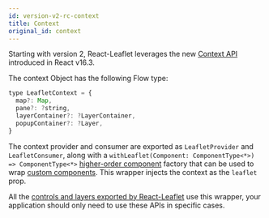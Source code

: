 ```yaml
---
id: version-v2-rc-context
title: Context
original_id: context
---
```


Starting with version 2, React-Leaflet leverages the new [Context API](https://reactjs.org/docs/context.html#api) introduced in React v16.3.

The context Object has the following Flow type:

```javascript
type LeafletContext = {
  map?: Map,
  pane?: ?string,
  layerContainer?: ?LayerContainer,
  popupContainer?: ?Layer,
}
```

The context provider and consumer are exported as `LeafletProvider` and `LeafletConsumer`, along with a `withLeaflet(Component: ComponentType<*>) => ComponentType<*>` [higher-order component](https://reactjs.org/docs/higher-order-components.html) factory that can be used to wrap [custom components](custom-components.md). This wrapper injects the context as the `leaflet` prop.

All the [controls and layers exported by React-Leaflet](components.md) use this wrapper, your application should only need to use these APIs in specific cases.
